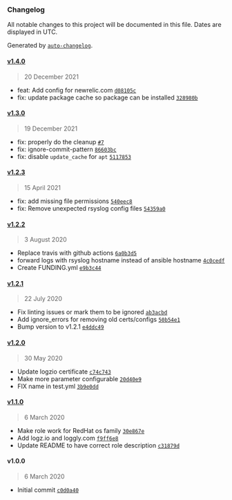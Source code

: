 ### Changelog

All notable changes to this project will be documented in this file. Dates are displayed in UTC.

Generated by [`auto-changelog`](https://github.com/CookPete/auto-changelog).

#### [v1.4.0](https://github.com/papanito/ansible-role-rsyslog/compare/v1.3.0...v1.4.0)

> 20 December 2021

- feat: Add config for newrelic.com [`d08105c`](https://github.com/papanito/ansible-role-rsyslog/commit/d08105c1f27911cd077f78e6d558a76b4d6d60ba)
- fix: update package cache so package can be installed [`328980b`](https://github.com/papanito/ansible-role-rsyslog/commit/328980b603a208e24c3bbf76707987c9009f3c7c)

#### [v1.3.0](https://github.com/papanito/ansible-role-rsyslog/compare/v1.2.3...v1.3.0)

> 19 December 2021

- fix: properly do the cleanup [`#7`](https://github.com/papanito/ansible-role-rsyslog/issues/7)
- fix: ignore-commit-pattern [`86603bc`](https://github.com/papanito/ansible-role-rsyslog/commit/86603bc0292ac057a5edba1ed9cf894ccfdffad0)
- fix: disable `update_cache` for `apt` [`5117853`](https://github.com/papanito/ansible-role-rsyslog/commit/511785385f842d5022e4d927e1ec02fd37569bd0)

#### [v1.2.3](https://github.com/papanito/ansible-role-rsyslog/compare/v1.2.2...v1.2.3)

> 15 April 2021

- fix: add missing file permissions [`540eec8`](https://github.com/papanito/ansible-role-rsyslog/commit/540eec89af1cb05e26a5b8923529cd900308715f)
- fix: Remove unexpected rsyslog config files [`54359a0`](https://github.com/papanito/ansible-role-rsyslog/commit/54359a06d224141857d63d2cbddbc4fc9f259f3e)

#### [v1.2.2](https://github.com/papanito/ansible-role-rsyslog/compare/v1.2.1...v1.2.2)

> 3 August 2020

- Replace travis with github actions [`6a0b3d5`](https://github.com/papanito/ansible-role-rsyslog/commit/6a0b3d56c1c64f0ebf40edcb73edbf5bdf562872)
- forward logs with rsyslog hostname instead of ansible hostname [`4c0cedf`](https://github.com/papanito/ansible-role-rsyslog/commit/4c0cedfbe72fe5078a50cac02462b8865be6c1cd)
- Create FUNDING.yml [`e9b3c44`](https://github.com/papanito/ansible-role-rsyslog/commit/e9b3c448ab62ade92d7e2d4f87dec3c265bc887b)

#### [v1.2.1](https://github.com/papanito/ansible-role-rsyslog/compare/v1.2.0...v1.2.1)

> 22 July 2020

- Fix linting issues or mark them to be ignored [`ab3acbd`](https://github.com/papanito/ansible-role-rsyslog/commit/ab3acbd94dfdaa3f9b7428bada4512f4633f91a4)
- Add ignore_errors for removing old certs/configs [`50b54e1`](https://github.com/papanito/ansible-role-rsyslog/commit/50b54e1383010898c67d8a68c996a4d785fcf1b2)
- Bump version to v1.2.1 [`e4ddc49`](https://github.com/papanito/ansible-role-rsyslog/commit/e4ddc49b760cc2bf6de7bc821efd7a85e77521da)

#### [v1.2.0](https://github.com/papanito/ansible-role-rsyslog/compare/v1.1.0...v1.2.0)

> 30 May 2020

- Update logzio certificate [`c74c743`](https://github.com/papanito/ansible-role-rsyslog/commit/c74c7438a349f365b0d37a3fd076561070ce9088)
- Make more parameter configurable [`20d40e9`](https://github.com/papanito/ansible-role-rsyslog/commit/20d40e9c2a3f0942ba89ccdaaada68d2f50bb08d)
- FIX name in test.yml [`3b9e0dd`](https://github.com/papanito/ansible-role-rsyslog/commit/3b9e0ddbc09153101f1ef56b033df73a68beee7a)

#### [v1.1.0](https://github.com/papanito/ansible-role-rsyslog/compare/v1.0.0...v1.1.0)

> 6 March 2020

- Make role work for RedHat os family [`30e867e`](https://github.com/papanito/ansible-role-rsyslog/commit/30e867e8163ea28cd10663a0db1f1c2c08b72f15)
- Add logz.io and loggly.com [`f9ff6e8`](https://github.com/papanito/ansible-role-rsyslog/commit/f9ff6e8a3e191e9486eded9e720622b9d91aef32)
- Update README to have correct role description [`c31879d`](https://github.com/papanito/ansible-role-rsyslog/commit/c31879db61c28890f4b96cfa1a518ce992f36541)

#### v1.0.0

> 6 March 2020

- Initial commit [`c0d0a40`](https://github.com/papanito/ansible-role-rsyslog/commit/c0d0a4089094e04cd0d6e8c25185df146210ffb2)
